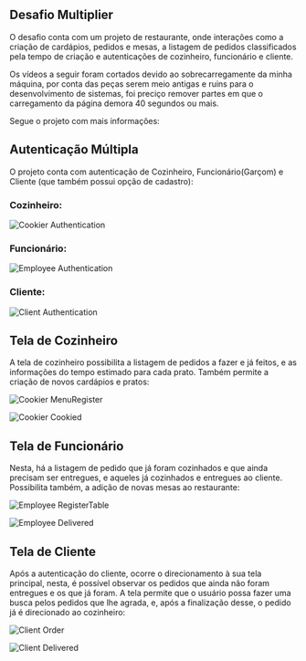 ## Desafio Multiplier

O desafio conta com um projeto de restaurante, onde interações como a criação de cardápios, pedidos e mesas, a listagem de pedidos classificados pela tempo de criação e autenticações de cozinheiro, funcionário e cliente.

Os vídeos a seguir foram cortados devido ao sobrecarregamente da minha máquina, por conta das peças serem meio antigas e ruins para o desenvolvimento de sistemas, foi preciço remover partes em que o carregamento da página demora 40 segundos ou mais.

Segue o projeto com mais informações: 


## Autenticação Múltipla

O projeto conta com autenticação de Cozinheiro, Funcionário(Garçom) e Cliente (que também possui opção de cadastro):

### Cozinheiro:

![Cookier Authentication](https://github.com/bertolucci-alan/multiplier_desafio/blob/master/readme/cookierAuthentication.gif.gif)


### Funcionário:

![Employee Authentication](https://github.com/bertolucci-alan/multiplier_desafio/blob/master/readme/employeeAuthentication.gif.gif)

### Cliente:

![Client Authentication](https://github.com/bertolucci-alan/multiplier_desafio/blob/master/readme/clientAuthentication.gif.gif)


## Tela de Cozinheiro

A tela de cozinheiro possibilita a listagem de pedidos a fazer e já feitos, e as informações do tempo estimado para cada prato. Também permite a criação de novos cardápios e pratos:

![Cookier MenuRegister](https://github.com/bertolucci-alan/multiplier_desafio/blob/master/readme/cookierMakeMenu.gif.gif)

![Cookier Cookied](https://github.com/bertolucci-alan/multiplier_desafio/blob/master/readme/cookierCookied.git.gif)

## Tela de Funcionário

Nesta, há a listagem de pedido que já foram cozinhados e que ainda precisam ser entregues, e aqueles já cozinhados e entregues ao cliente. Possibilita também, a adição de novas mesas ao restaurante: 

![Employee RegisterTable](https://github.com/bertolucci-alan/multiplier_desafio/blob/master/readme/employeeTableRegister.gif.gif)

![Employee Delivered](https://github.com/bertolucci-alan/multiplier_desafio/blob/master/readme/employeeDelivered.gif.gif)

## Tela de Cliente

Após a autenticação do cliente, ocorre o direcionamento à sua tela principal, nesta, é possível observar os pedidos que ainda não foram entregues e os que já foram. A tela permite que o usuário possa fazer uma busca pelos pedidos que lhe agrada, e, após a finalização desse, o pedido já é direcionado ao cozinheiro:

![Client Order](https://github.com/bertolucci-alan/multiplier_desafio/blob/master/readme/clientOrder.git.gif)

![Client Delivered](https://github.com/bertolucci-alan/multiplier_desafio/blob/master/readme/clientDelivered.gif.gif)

